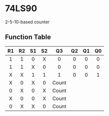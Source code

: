 # 74LS90
2-5-10-based counter

## Function Table

| R1 | R2 | S1 | S2 | Q3 | Q2 | Q1 | Q0 |
|:--:|:--:|:--:|:--:|:--:|:--:|:--:|:--:|
| 1  | 1  | 0  | X  | 0  | 0  | 0  | 0  |
| 1  | 1  | X  | 0  | 0  | 0  | 0  | 0  |
| X  | X  | 1  | 1  | 1  | 0  | 0  | 1  |
| X  | 0  | X  | 0  | Count  |
| 0  | X  | 0  | X  | Count  |
| X  | 0  | 0  | X  | Count  |
| 0  | X  | X  | 0  | Count  |